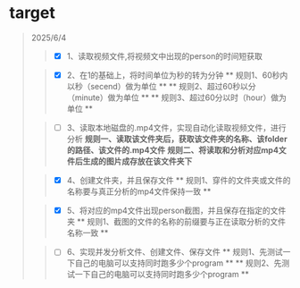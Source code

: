 # target

> 2025/6/4
>> - [x] 1、读取视频文件,将视频文中出现的person的时间短获取
>
>> - [x] 2、在1的基础上，将时间单位为秒的转为分钟
>> ** 规则1、60秒内以秒（secend）做为单位 **
>> ** 规则2、超过60秒以分（minute）做为单位 **
>> ** 规则3、超过60分以时（hour）做为单位 **
>
>> - [ ] 3、读取本地磁盘的.mp4文件，实现自动化读取视频文件，进行分析
>> **规则一、读取该文件夹后，获取该文件夹的名称、该folder的路径、该文件的.mp4文件**
>> **规则二、将读取和分析对应mp4文件后生成的图片成存放在该文件夹下**
>
>> - [x] 4、创建文件夹，并且保存文件
>> ** 规则1、穿件的文件夹或文件的名称要与真正分析的mp4文件保持一致 **
>
>> - [x] 5、将对应的mp4文件出现person截图，并且保存在指定的文件
夹
>> ** 规则1、截图的文件的名称的前缀要与正在读取分析的文件名称一致 **
>
>> - [ ] 6、实现并发分析文件、创建文件、保存文件
>> ** 规则1、先测试一下自己的电脑可以支持同时跑多少个program **
>> ** 规则2、先测试一下自己的电脑可以支持同时跑多少个program **
